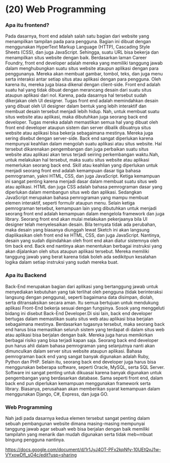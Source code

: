 # (20) Web Programming

### Apa itu frontend?

Pada dasarnya, front end adalah salah satu bagian dari website yang menampilkan tampilan pada para pengguna. Bagian ini dibuat dengan menggunakan HyperText Markup Language (HTTP), Cascading Style Sheets (CSS), dan juga JavaScript. Sehingga, suatu URL bisa bekerja dan menampilkan situs website dengan baik. Berdasarkan laman Career Foundry, front end developer adalah mereka yang memiliki tanggung jawab dalam menghubungkan suatu situs website ataupun aplikasi dengan para penggunanya. Mereka akan membuat gambar, tombol, teks, dan juga menu serta interaksi antar setiap situs atau aplikasi dengan para pengguna. Oleh karena itu, mereka juga biasa dikenal dengan client-side. Front end adalah suatu hal yang tidak dibuat dengan merancang desain dari suatu situs ataupun aplikasi dari nol. Karena, pada dasarnya hal tersebut sudah dikerjakan oleh UI designer.
Tugas front end adalah memindahkan desain yang dibuat oleh UI designer dalam bentuk yang lebih interaktif dan membuat desain tersebut menjadi lebih hidup. Nah, untuk membuat suatu situs website atau aplikasi, maka dibutuhkan juga seorang back end developer. Tugas mereka adalah memastikan semua hal yang dibuat oleh front end developer ataupun sistem dan server dibalik dibuatnya situs website atau aplikasi bisa bekerja sebagaimana mestinya. Mereka juga sering disebut dengan server-side. Back end sangat diperlukan karena mempunyai keahlian dalam mengolah suatu aplikasi atau situs website. Hal tersebut dikarenakan pengembangan dan juga perbaikan suatu situs website atau aplikasi akan terus terjadi seiring perkembangan waktu.Nah, untuk melakukan hal tersebut, maka suatu situs website atau aplikasi memerlukan seorang back end.
Skill atau keahlian yang diperlukan untuk menjadi seorang front end adalah kemampuan dasar tiga bahasa pemrograman, yakni HTML, CSS, dan juga JavaScript. Ketiga kemampuan ini sangat penting karena menjadi dasar dalam membuat suatu situs web atau aplikasi. HTML dan juga CSS adalah bahasa pemrograman dasar yang diperlukan dalam membangun situs web dan aplikasi. Sedangkan JavaScript merupakan bahasa pemrograman yang mampu membuat elemen interaktif, seperti formulir ataupun menu. Selain ketiga pemrograman tersebut, kemampuan lain yang dibutuhkan untuk menjadi seorang front end adalah kemampuan dalam mengelola framework dan juga library.
Seorang front end akan mulai melakukan pekerjaanya bila UI designer telah menyelesaikan desain. Bila ternyata tidak ada perubahan, maka desain yang biasanya diunggah lewat Sketch ini akan langsung diaplikasikan oleh front end ke HTML, CSS, dan juga JavaScript. Nantinya, desain yang sudah dipindahkan oleh front end akan diatur sistemnya oleh tim back end. Back end nantinya akan menentukan berbagai instruksi yang akan dijalankan oleh situs ataupun aplikasi tersebut. Mereka memiliki tanggung jawab yang berat karena tidak boleh ada sedikitpun kesalahan logika dalam setiap instruksi yang sudah mereka buat.

### Apa itu Backend
Back-End merupakan bagian dari aplikasi yang bertanggung jawab untuk menyediakan kebutuhan yang tak terlihat oleh pengguna (tidak berinteraksi langsung dengan pengguna), seperti bagaimana data disimpan, diolah, serta ditransaksikan secara aman. Itu semua bertujuan untuk mendukung aplikasi Front-End bekerja sesuai dengan fungsinya. Sosok yang menggeluti bidang ini disebut Back-End Developer.Di sisi lain, back end developer bertugas dalam memastikan suatu situs web atau aplikasi bisa berjalan sebagaimana mestinya. Berdasarkan tugasnya tersebut, maka seorang back end harus bisa memastikan seluruh sistem yang terdapat di dalam situs web atau aplikasi bisa berjalan dengan baik. Mereka juga harus memikirkan berbagai risiko yang bisa terjadi kapan saja.
Seorang back end developer pun harus ahli dalam bahasa pemrograman yang selanjutnya nanti akan dimunculkan dalam server situs website ataupun aplikasi. Bahasa pemrograman back end yang sangat banyak digunakan adalah Ruby, Python dan PHP. Selain itu, seorang back end developer juga harus bisa menggunakan beberapa software, seperti Oracle, MySQL, serta SQL Server. Software ini sangat penting untuk dikuasai karena banyak digunakan untuk pengembangan yang berdasarkan database. Sama seperti front end, dalam back end pun diperlukan kemampuan menggunakan framework serta library. Biasanya, perusahaan akan memberikan syarat kemampuan dalam menggunakan Django, C#, Express, dan juga GO.

### Web Programming
Nah jadi pada dasarnya kedua elemen tersebut sangat penting dalam sebuah pembangunan website dimana masing-masing mempunyai tanggung jawab agar sebuah web bisa berjalan dengan baik memiliki tampilahn yang menarik dan mudah digunakan serta tidak meb=mbuat bingung pengguna nantinya.

https://docs.google.com/document/d/1r1JyJ4OT-PFx2kpNfy-10UEtQvJ1w-VYxowDfl_sO4c/edit?usp=sharing
